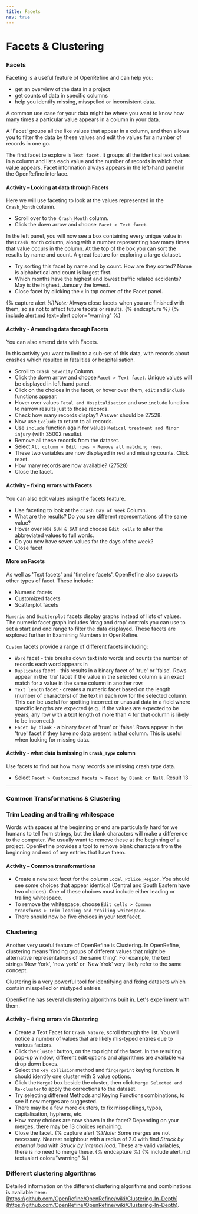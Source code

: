 ```yaml
---
title: Facets
nav: true
---
```

# Facets & Clustering 
### Facets
Faceting is a useful feature of OpenRefine and can help you:
- get an overview of the data in a project
- get counts of data in specific columns
- help you identify missing, misspelled or inconsistent data.

A common use case for your data might be where you want to know how many times a particular value appears in a column in your data.

A 'Facet' groups all the like values that appear in a column, and then allows you to filter the data by these values 
and edit the values for a number of records in one go.

The first facet to explore is `Text facet`. It groups all the identical text values in a column and lists each value 
and the number of records in which that value appears. Facet information always appears in the left-hand panel 
in the OpenRefine interface.

#### Activity – Looking at data through Facets

Here we will use faceting to look at the values represented in the  `Crash_Month` column.

- Scroll over to the  `Crash_Month` column.
- Click the down arrow and choose  `Facet > Text facet`.

In the left panel, you will now see a box containing every unique value in the `Crash_Month` column,
along with a number representing how many times that value occurs in the column.  At the top of the box you can sort the results by name and count. A great feature for exploring a large dataset.

- Try sorting this facet by name and by count. How are they sorted? Name is alphabetical and count is largest first.
- Which months have the highest and lowest traffic related accidents? May is the highest, January the lowest.
- Close facet by clicking the `x` in top corner of the Facet panel. 

{% capture alert %}*Note:* Always close facets when you are finished with them, so as not to affect future facets or results.
{% endcapture %}
{% include alert.md text=alert color="warning" %}

#### Activity - Amending data through Facets

You can also amend data with Facets.

In this activity you want to limit to a sub-set of this data, with records about crashes which resulted in fatalities or hospitalisation.

- Scroll to `Crash_Severity` Column.
- Click the down arrow and choose `Facet > Text facet`. Unique values will be displayed in left hand panel.
- Click on the choices in the facet, or hover over them, `edit` and `include` functions appear.
- Hover over values `Fatal and Hospitalisation` and use `include` function to narrow results just to those records.
- Check how many records display? Answer should be 27528.
- Now use `Exclude` to return to all records.
- Use `include` function again for values `Medical treatment and Minor injury` (with 35002 results).
- Remove all these records from the dataset.
- Select `All column > Edit rows > Remove all matching rows`.
- These two variables are now displayed in red and missing counts. Click reset.
- How many records are now available? (27528)
- Close the facet.

#### Activity – fixing errors with Facets

You can also edit values using the facets feature. 
- Use faceting to look at the `Crash_Day_of_Week` Column.
- What are the results? Do you see different representations of the same value?
- Hover over `MON SUN & SAT` and choose `Edit cells` to alter the abbreviated values to full words.
- Do you now have seven values for the days of the week? 
- Close facet

#### More on Facets

As well as 'Text facets' and 'timeline facets', OpenRefine also supports other types of facet. These include:

- Numeric facets
- Customized facets
- Scatterplot facets

`Numeric` and `Scatterplot` facets display graphs instead of lists of values. The numeric facet graph includes 'drag and drop' controls you can use to set a start and end range to filter the data displayed. These facets are explored further in Examining Numbers in OpenRefine.

`Custom` facets provide a range of different facets including:

- `Word` facet - this breaks down text into words and counts the number of records each word appears in
- `Duplicates` facet - this results in a binary facet of 'true' or 'false'. Rows appear in the 'tru' facet if the value in the selected column is an exact match for a value in the same column in another row.
- `Text length` facet - creates a numeric facet based on the length (number of characters) of the text in each row for the selected column. This can be useful for spotting incorrect or unusual data in a field where specific lengths are expected (e.g., if the values are expected to be years, any row with a text length of more than 4 for that column is likely to be incorrect.)
- `Facet by blank` - a binary facet of 'true' or 'false'. Rows appear in the 'true' facet if they have no data present in that column. This is useful when looking for missing data.

#### Activity - what data is missing in `Crash_Type` column

Use facets to find out how many records are missing crash type data.
- Select `Facet > Customized facets > Facet by Blank or Null`. Result 13

--------

### Common Transformations & Clustering

### Trim Leading and trailing whitespace

Words with spaces at the beginning or end are particularly hard for we humans to tell from strings, but the blank characters will make a difference to the computer. We usually want to remove these at the beginning of a project.  OpenRefine provides a tool to remove blank characters from the beginning and end of any entries that have them.

#### Activity – Common transformations

- Create a new text facet for the column `Local_Police_Region`. You should see some choices that appear identical (Central and South Eastern have two choices). One of these choices must include either leading or trailing whitespace.
- To remove the whitespace, choose `Edit cells > Common transforms > Trim leading and trailing whitespace`.
- There should now be five choices in your text facet.

### Clustering

Another very useful feature of OpenRefine is Clustering.  In OpenRefine, clustering means 'finding groups of different values that might be alternative representations of the same thing'. For example, the text strings 'New York', 'new york'  or 'New Yrok' very likely refer to the same concept.

Clustering is a very powerful tool for identifying and fixing datasets which contain misspelled or mistyped entries.

OpenRefine has several clustering algorithms built in. Let's experiment with them.

#### Activity – fixing errors via Clustering

- Create a Text Facet for `Crash_Nature`, scroll through the list.  You will notice a number of values that are likely mis-typed entries due to various factors.
- Click the `Cluster` button, on the top right of the facet. In the resulting pop-up window, different edit options and algorithms are available via drop down boxes.
- Select the `key collision` method and `fingerprint` keying function. It should identify one cluster with 3 value options.
- Click the `Merge?` box beside the cluster, then click `Merge Selected and Re-cluster` to apply the corrections to the dataset.
- Try selecting different Methods and Keying Functions combinations, to see if new merges are suggested.
- There may be a few more clusters, to fix misspellings, typos, capitalisation, hyphens, etc.
- How many choices are now shown in the facet? Depending on your merges, there may be 13 choices remaining.
- Close the facet.
{% capture alert %}*Note:* Some merges are not necessary. Nearest neighbour with a radius of 2.0 with find *Struck by external load* with *Struck by internal load*.  These are valid variables, there is no need to merge these.
{% endcapture %}
{% include alert.md text=alert color="warning" %}

### Different clustering algorithms

Detailed information on the different clustering algorithms and combinations is available here: [https://github.com/OpenRefine/OpenRefine/wiki/Clustering-In-Depth](https://github.com/OpenRefine/OpenRefine/wiki/Clustering-In-Depth).
